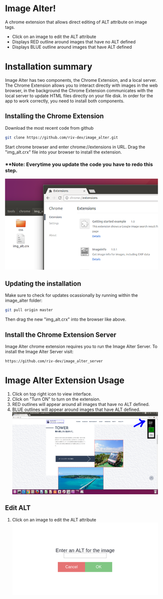 # Image Alter!
A chrome extension that allows direct editing of ALT attribute on image tags.
- Click on an image to edit the ALT attribute
- Displays RED outline around images that have no ALT defined
- Displays BLUE outline around images that have ALT defined

# Installation summary
Image Alter has two components, the Chrome Extension, and a local server.  The Chrome Extension allows you to interact directly with images in the web browser, in the background the Chrome Extension communicates with the local server to update HTML files directly on your file disk. In order for the app to work correctly, you need to install both components.

## Installing the Chrome Extension
Download the most recent code from github
```bash
git clone https://github.com/riv-dev/image_alter.git
```

Start chrome browser and enter chrome://extensions in URL.
Drag the "img_alt.crx" file into your browser to install the extension.
### **Note: Everytime you update the code you have to redo this step.

![alt text](/extension_install.png "Install Extension")

## Updating the installation

Make sure to check for updates ocassionally by running within the image_alter folder:
```bash
git pull origin master
```

Then drag the new "img_alt.crx" into the browser like above.

## Install the Chrome Extension Server
Image Alter chrome extension requires you to run the Image Alter Server.  To install the Image Alter Server visit:
```
https://github.com/riv-dev/image_alter_server
```

# Image Alter Extension Usage
1. Click on top right icon to view interface.
2. Click on "Turn ON" to turn on the extension.
3. RED outlines will appear around all images that have no ALT defined.
4. BLUE outlines will appear around images that have ALT defined.
![alt text](/usage.png "Usage")

## Edit ALT
1. Click on an image to edit the ALT attribute
![alt text](/enter_alt.png "Enter ALT")
